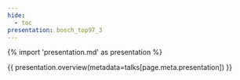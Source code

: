 ```yaml
---
hide:
  - toc
presentation: bosch_top97_3
---
```


{% import 'presentation.md' as presentation %}

{{ presentation.overview(metadata=talks[page.meta.presentation]) }}

